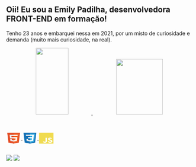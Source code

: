 ## Oii! Eu sou a Emily Padilha, desenvolvedora FRONT-END em formação!

Tenho 23 anos e embarquei nessa em 2021, por um misto de curiosidade e demanda (muito mais curiosidade, na real).

<div align="center">
  <a href="https://github.com/Emily-Padilha">
  <img height="180em" width="42%" src="https://github-readme-stats.vercel.app/api?username=Emily-Padilha&show_icons=true&theme=dark&include_all_commits=true&count_private=true"/>
  <img height="150em" width="50%" src="https://github-readme-stats.vercel.app/api/top-langs/?username=Emily-Padilha&layout=compact&langs_count=7&theme=dark"/>
</div>

##

<div style="display: inline_block"><br>
  <img align="center" alt="Emily-HTML" height="30" width="40" src="https://raw.githubusercontent.com/devicons/devicon/master/icons/html5/html5-original.svg">
  <img align="center" alt="Emily-CSS" height="30" width="40" src="https://raw.githubusercontent.com/devicons/devicon/master/icons/css3/css3-original.svg">
  <img align="center" alt="Emily-Js" height="30" width="40" src="https://raw.githubusercontent.com/devicons/devicon/master/icons/javascript/javascript-plain.svg">
</div>

##

<div> 
  <a href="https://instagram.com/padilha.emy" target="_blank"><img src="https://img.shields.io/badge/-Instagram-%23E4405F?style=for-the-badge&logo=instagram&logoColor=white" target="_blank"></a>
  <a href = "mailto:emilypadilha887@gmail.com"><img src="https://img.shields.io/badge/-Gmail-%23333?style=for-the-badge&logo=gmail&logoColor=white" target="_blank"></a>
  
</div>

